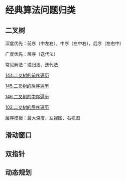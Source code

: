 # 经典算法问题归类

## 二叉树

深度优先：前序（中左右），中序（左中右），后序（左右中）

广度优先：层序（迭代法）

常见解法：递归法、迭代法

[144.二叉树的前序遍历](https://leetcode.cn/problems/binary-tree-preorder-traversal/)

[145.二叉树的后序遍历](https://leetcode.cn/problems/binary-tree-postorder-traversal/)

[146.二叉树的中序遍历](https://leetcode.cn/problems/binary-tree-inorder-traversal/)

[102.二叉树的层序遍历](https://leetcode.cn/problems/binary-tree-level-order-traversal/)

层序模板：最大深度、左视图、右视图

## 滑动窗口

## 双指针

## 动态规划
